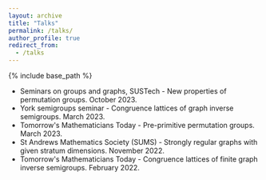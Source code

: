 ```yaml
---
layout: archive
title: "Talks"
permalink: /talks/
author_profile: true
redirect_from:
  - /talks
---
```


{% include base_path %}

- Seminars on groups and graphs, SUSTech - New properties of permutation groups. October 2023.
- York semigroups seminar - Congruence lattices of graph inverse semigroups. March 2023.
- Tomorrow's Mathematicians Today - Pre-primitive permutation groups. March 2023.
- St Andrews Mathematics Society (SUMS) - Strongly regular graphs with given stratum dimensions. November 2022.
- Tomorrow's Mathematicians Today - Congruence lattices of finite graph inverse semigroups. February 2022.
  
